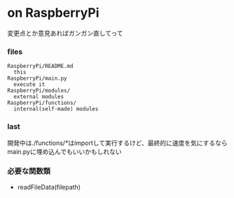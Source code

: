 # on RaspberryPi

変更点とか意見あればガンガン直してって

### files

    RaspberryPi/README.md
      this
    RaspberryPi/main.py
      execute it
    RaspberryPi/modules/
      external modules
    RaspberryPi/functions/
      internal(self-made) modules

### last

開発中は./functions/*はimportして実行するけど、最終的に速度を気にするならmain.pyに埋め込んでもいいかもしれない

### 必要な関数類

- readFileData(filepath)

